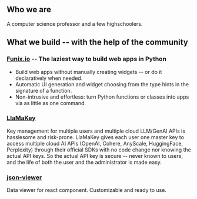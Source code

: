 ## Who we are

A computer science professor and a few highschoolers. 

## What we build -- with the help of the community

### [Funix.io](https://github.com/TexteaInc/Funix) -- The laziest way to build web apps in Python

* Build web apps without manually creating widgets -- or do it declaratively when needed. 
* Automatic UI generation and widget choosing from the type hints in the signature of a function.
* Non-intrusive and effortless: turn Python functions or classes into apps via as little as one command. 

### [LlaMaKey](https://github.com/TexteaInc/LlaMasterKey)

Key management for multiple users and multiple cloud LLM/GenAI APIs is hasslesome and risk-prone. LlaMaKey gives each user one master key to access multiple cloud AI APIs (OpenAI, Cohere, AnyScale, HuggingFace, Perplexity) through their official SDKs with no code change nor knowing the actual API keys. So the actual API key is secure -- never known to users, and the life of both the user and the administrator is made easy. 

### [json-viewer](https://github.com/TexteaInc/json-viewer)

Data viewer for react component. Customizable and ready to use.






